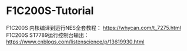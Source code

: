 # F1C200S-Tutorial

F1C200S 内核编译到运行NES全套教程： https://whycan.com/t_7275.html
F1C200S ST7789运行控制台输出： https://www.cnblogs.com/listenscience/p/13619930.html

